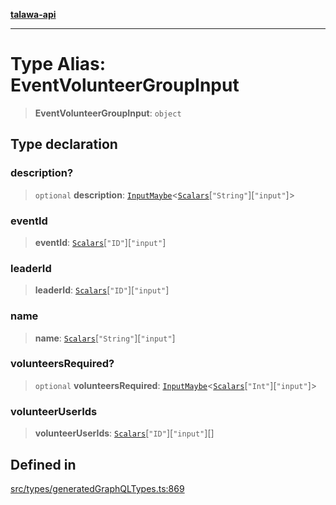 [**talawa-api**](../../../README.md)

***

# Type Alias: EventVolunteerGroupInput

> **EventVolunteerGroupInput**: `object`

## Type declaration

### description?

> `optional` **description**: [`InputMaybe`](InputMaybe.md)\<[`Scalars`](Scalars.md)\[`"String"`\]\[`"input"`\]\>

### eventId

> **eventId**: [`Scalars`](Scalars.md)\[`"ID"`\]\[`"input"`\]

### leaderId

> **leaderId**: [`Scalars`](Scalars.md)\[`"ID"`\]\[`"input"`\]

### name

> **name**: [`Scalars`](Scalars.md)\[`"String"`\]\[`"input"`\]

### volunteersRequired?

> `optional` **volunteersRequired**: [`InputMaybe`](InputMaybe.md)\<[`Scalars`](Scalars.md)\[`"Int"`\]\[`"input"`\]\>

### volunteerUserIds

> **volunteerUserIds**: [`Scalars`](Scalars.md)\[`"ID"`\]\[`"input"`\][]

## Defined in

[src/types/generatedGraphQLTypes.ts:869](https://github.com/Suyash878/talawa-api/blob/b5a9d8b4a1ea678a3d6f5b710b3721f91a3052fc/src/types/generatedGraphQLTypes.ts#L869)
